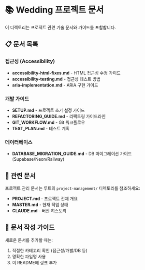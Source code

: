 # 📚 Wedding 프로젝트 문서

이 디렉토리는 프로젝트 관련 기술 문서와 가이드를 포함합니다.

## 📋 문서 목록

### 접근성 (Accessibility)
- **accessibility-html-fixes.md** - HTML 접근성 수정 가이드
- **accessibility-testing.md** - 접근성 테스트 방법
- **aria-implementation.md** - ARIA 구현 가이드

### 개발 가이드
- **SETUP.md** - 프로젝트 초기 설정 가이드
- **REFACTORING_GUIDE.md** - 리팩토링 가이드라인
- **GIT_WORKFLOW.md** - Git 워크플로우
- **TEST_PLAN.md** - 테스트 계획

### 데이터베이스
- **DATABASE_MIGRATION_GUIDE.md** - DB 마이그레이션 가이드 (Supabase/Neon/Railway)

## 🔗 관련 문서

프로젝트 관리 문서는 루트의 `project-management/` 디렉토리를 참조하세요:
- **PROJECT.md** - 프로젝트 전체 개요
- **MASTER.md** - 현재 작업 상태
- **CLAUDE.md** - 버전 히스토리

## 📝 문서 작성 가이드

새로운 문서를 추가할 때는:
1. 적절한 카테고리 확인 (접근성/개발/DB 등)
2. 명확한 파일명 사용
3. 이 README에 링크 추가
